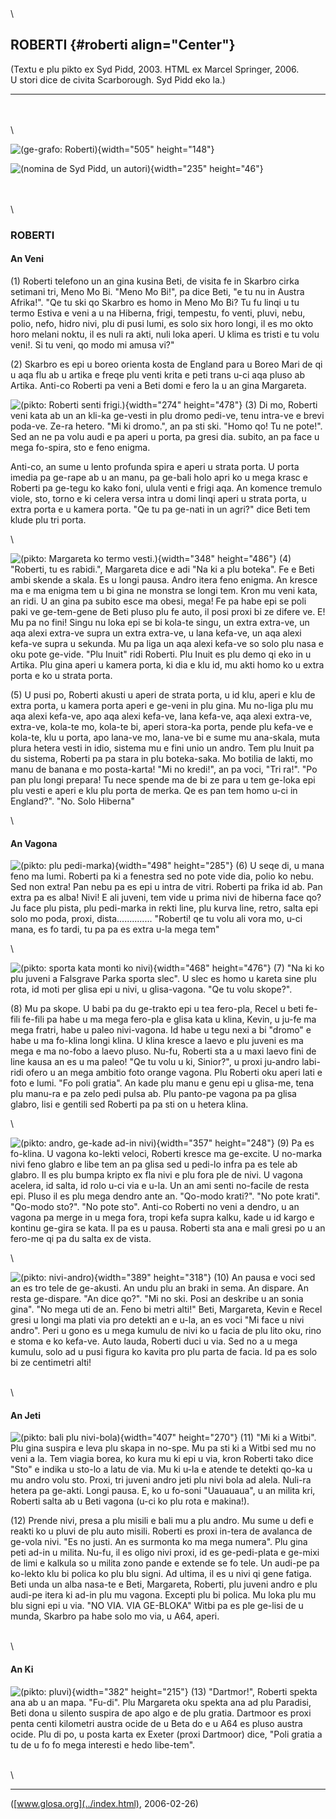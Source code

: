 \
\
\

ROBERTI {#roberti align="Center"}
-------

(Textu e plu pikto ex Syd Pidd, 2003. HTML ex Marcel Springer, 2006.\
U stori dice de civita Scarborough. Syd Pidd eko la.)

------------------------------------------------------------------------

\
\
\

![(ge-grafo: Roberti)](../pic/roberti01.jpg){width="505" height="148"}

![(nomina de Syd Pidd, un autori)](../pic/roberti03.jpg){width="235"
height="46"}

\
\
\

### ROBERTI

#### An Veni

\(1) Roberti telefono un an gina kusina Beti, de visita fe in Skarbro
cirka setimani tri, Meno Mo Bi. "Meno Mo Bi!", pa dice Beti, "e tu nu in
Austra Afrika!". "Qe tu ski qo Skarbro es homo in Meno Mo Bi? Tu fu
linqi u tu termo Estiva e veni a u na Hiberna, frigi, tempestu, fo
venti, pluvi, nebu, polio, nefo, hidro nivi, plu di pusi lumi, es solo
six horo longi, il es mo okto horo melani noktu, il es nuli ra akti,
nuli loka aperi. U klima es tristi e tu volu veni!. Si tu veni, qo modo
mi amusa vi?"

\(2) Skarbro es epi u boreo orienta kosta de England para u Boreo Mari de
qi u aqa flu ab u artika e freqe plu venti krita e peti trans u-ci aqa
pluso ab Artika. Anti-co Roberti pa veni a Beti domi e fero la u an gina
Margareta.

![(pikto: Roberti senti frigi.)](../pic/roberti02.jpg){width="274"
height="478"} (3) Di mo, Roberti veni kata ab un an kli-ka ge-vesti in
plu dromo pedi-ve, tenu intra-ve e brevi poda-ve. Ze-ra hetero. "Mi ki
dromo.", an pa sti ski. "Homo qo! Tu ne pote!". Sed an ne pa volu audi e
pa aperi u porta, pa gresi dia. subito, an pa face u mega fo-spira, sto
e feno enigma.

Anti-co, an sume u lento profunda spira e aperi u strata porta. U porta
imedia pa ge-rape ab u an manu, pa ge-bali holo apri ko u mega krasc e
Roberti pa ge-tegu ko kako foni, ulula venti e frigi aqa. An komence
tremulo viole, sto, torno e ki celera versa intra u domi linqi aperi u
strata porta, u extra porta e u kamera porta. "Qe tu pa ge-nati in un
agri?" dice Beti tem klude plu tri porta.

\

![(pikto: Margareta ko termo vesti.)](../pic/roberti04.jpg){width="348"
height="486"} (4) "Roberti, tu es rabidi.", Margareta dice e adi "Na ki
a plu boteka". Fe e Beti ambi skende a skala. Es u longi pausa. Andro
itera feno enigma. An kresce ma e ma enigma tem u bi gina ne monstra se
longi tem. Kron mu veni kata, an ridi. U an gina pa subito esce ma
obesi, mega! Fe pa habe epi se poli paki ve ge-tem-gene de Beti pluso
plu fe auto, il posi proxi bi ze difere ve. E! Mu pa no fini! Singu nu
loka epi se bi kola-te singu, un extra extra-ve, un aqa alexi extra-ve
supra un extra extra-ve, u lana kefa-ve, un aqa alexi kefa-ve supra u
sekunda. Mu pa liga un aqa alexi kefa-ve so solo plu nasa e oku pote
ge-vide. "Plu Inuit" ridi Roberti. Plu Inuit es plu demo qi eko in u
Artika. Plu gina aperi u kamera porta, ki dia e klu id, mu akti homo ko
u extra porta e ko u strata porta.

\(5) U pusi po, Roberti akusti u aperi de strata porta, u id klu, aperi e
klu de extra porta, u kamera porta aperi e ge-veni in plu gina. Mu
no-liga plu mu aqa alexi kefa-ve, apo aqa alexi kefa-ve, lana kefa-ve,
aqa alexi extra-ve, extra-ve, kola-te mo, kola-te bi, aperi stora-ka
porta, pende plu kefa-ve e kola-te, klu u porta, apo lana-ve mo, lana-ve
bi e sume mu ana-skala, muta plura hetera vesti in idio, sistema mu e
fini unio un andro. Tem plu Inuit pa du sistema, Roberti pa pa stara in
plu boteka-saka. Mo botilia de lakti, mo manu de banana e mo
posta-karta! "Mi no kredi!", an pa voci, "Tri ra!". "Po pan plu longi
prepara! Tu nece spende ma de bi ze para u tem ge-loka epi plu vesti e
aperi e klu plu porta de merka. Qe es pan tem homo u-ci in England?".
"No. Solo Hiberna"

\

#### An Vagona

![(pikto: plu pedi-marka)](../pic/roberti05.jpg){width="498"
height="285"} (6) U seqe di, u mana feno ma lumi. Roberti pa ki a
fenestra sed no pote vide dia, polio ko nebu. Sed non extra! Pan nebu pa
es epi u intra de vitri. Roberti pa frika id ab. Pan extra pa es alba!
Nivi! E ali juveni, tem vide u prima nivi de hiberna face qo? Ju face
plu pista, plu pedi-marka in rekti line, plu kurva line, retro, salta
epi solo mo poda, proxi, dista\...\...\...\..... "Roberti! qe tu volu
ali vora mo, u-ci mana, es fo tardi, tu pa pa es extra u-la mega tem"

\

![(pikto: sporta kata monti ko nivi)](../pic/roberti06.jpg){width="468"
height="476"} (7) "Na ki ko plu juveni a Falsgrave Parka sporta slec". U
slec es homo u kareta sine plu rota, id moti per glisa epi u nivi, u
glisa-vagona. "Qe tu volu skope?".

\(8) Mu pa skope. U babi pa du ge-trakto epi u tea fero-pla, Recel u beti
fe-fili fe-fili pa habe u ma mega fero-pla e glisa kata u klina, Kevin,
u ju-fe ma mega fratri, habe u paleo nivi-vagona. Id habe u tegu nexi a
bi "dromo" e habe u ma fo-klina longi klina. U klina kresce a laevo e
plu juveni es ma mega e ma no-fobo a laevo pluso. Nu-fu, Roberti sta a u
maxi laevo fini de line kausa an es u ma paleo! "Qe tu volu u ki,
Sinior?", u proxi ju-andro labi-ridi ofero u an mega ambitio foto orange
vagona. Plu Roberti oku aperi lati e foto e lumi. "Fo poli gratia". An
kade plu manu e genu epi u glisa-me, tena plu manu-ra e pa zelo pedi
pulsa ab. Plu panto-pe vagona pa pa glisa glabro, lisi e gentili sed
Roberti pa pa sti on u hetera klina.

\

![(pikto: andro, ge-kade ad-in nivi)](../pic/roberti07.jpg){width="357"
height="248"} (9) Pa es fo-klina. U vagona ko-lekti veloci, Roberti
kresce ma ge-excite. U no-marka nivi feno glabro e libe tem an pa glisa
sed u pedi-lo infra pa es tele ab glabro. Il es plu bumpa kripto ex fla
nivi e plu fora ple de nivi. U vagona acelera, id salta, id rolo u-ci
via e u-la. Un an ami senti no-facile de resta epi. Pluso il es plu mega
dendro ante an. "Qo-modo krati?". "No pote krati". "Qo-modo sto?". "No
pote sto". Anti-co Roberti no veni a dendro, u an vagona pa merge in u
mega fora, tropi kefa supra kalku, kade u id kargo e kontinu ge-gira se
kata. Il pa es u pausa. Roberti sta ana e mali gresi po u an fero-me qi
pa du salta ex de vista.

\

![(pikto: nivi-andro)](../pic/roberti08.jpg){width="389" height="318"}
(10) An pausa e voci sed an es tro tele de ge-akusti. An undu plu an
braki in sema. An dispare. An resta ge-dispare. "An dice qo?". "Mi no
ski. Posi an deskribe u an sonia gina". "No mega uti de an. Feno bi
metri alti!" Beti, Margareta, Kevin e Recel gresi u longi ma plati via
pro detekti an e u-la, an es voci "Mi face u nivi andro". Peri u gono es
u mega kumulu de nivi ko u facia de plu lito oku, rino e stoma e ko
kefa-ve. Auto lauda, Roberti duci u via. Sed no a u mega kumulu, solo ad
u pusi figura ko kavita pro plu parta de facia. Id pa es solo bi ze
centimetri alti!

\
\

#### An Jeti

![(pikto: bali plu nivi-bola)](../pic/roberti09.jpg){width="407"
height="270"} (11) "Mi ki a Witbi". Plu gina suspira e leva plu skapa in
no-spe. Mu pa sti ki a Witbi sed mu no veni a la. Tem viagia borea, ko
kura mu ki epi u via, kron Roberti tako dice "Sto" e indika u sto-lo a
latu de via. Mu ki u-la e atende te detekti qo-ka u mu andro volu sto.
Proxi, tri juveni andro jeti plu nivi bola ad alela. Nuli-ra hetera pa
ge-akti. Longi pausa. E, ko u fo-soni "Uauauaua", u an milita kri,
Roberti salta ab u Beti vagona (u-ci ko plu rota e makina!).

\(12) Prende nivi, presa a plu misili e bali mu a plu andro. Mu sume u
defi e reakti ko u pluvi de plu auto misili. Roberti es proxi in-tera de
avalanca de ge-vola nivi. "Es no justi. An es surmonta ko ma mega
numera". Plu gina peti ad-in u milita. Nu-fu, il es oligo nivi proxi, id
es ge-pedi-plata e ge-mixi de limi e kalkula so u milita zono pande e
extende se fo tele. Un audi-pe pa ko-lekto klu bi polica ko plu blu
signi. Ad ultima, il es u nivi qi gene fatiga. Beti unda un alba nasa-te
e Beti, Margareta, Roberti, plu juveni andro e plu audi-pe itera ki
ad-in plu mu vagona. Excepti plu bi polica. Mu loka plu mu blu signi epi
u via. "NO VIA. VIA GE-BLOKA" Witbi pa es ple ge-lisi de u munda,
Skarbro pa habe solo mo via, u A64, aperi.

\
\

#### An Ki

![(pikto: pluvi)](../pic/roberti10.jpg){width="382" height="215"} (13)
"Dartmor!", Roberti spekta ana ab u an mapa. "Fu-di". Plu Margareta oku
spekta ana ad plu Paradisi, Beti dona u silento suspira de apo algo e de
plu gratia. Dartmoor es proxi penta centi kilometri austra ocide de u
Beta do e u A64 es pluso austra ocide. Plu di po, u posta karta ex
Exeter (proxi Dartmoor) dice, "Poli gratia a tu de u fo fo mega
interesti e hedo libe-tem".

\
\

------------------------------------------------------------------------

([www.glosa.org](../index.html), 2006-02-26)
